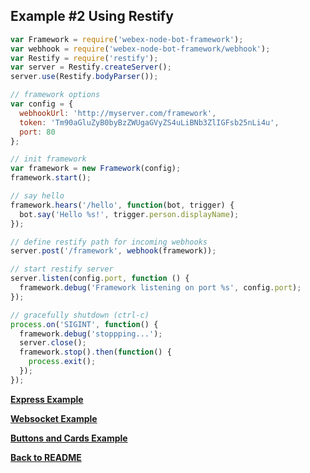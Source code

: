 ## Example #2 Using Restify
```js
var Framework = require('webex-node-bot-framework');
var webhook = require('webex-node-bot-framework/webhook');
var Restify = require('restify');
var server = Restify.createServer();
server.use(Restify.bodyParser());

// framework options
var config = {
  webhookUrl: 'http://myserver.com/framework',
  token: 'Tm90aGluZyB0byBzZWUgaGVyZS4uLiBNb3ZlIGFsb25nLi4u',
  port: 80
};

// init framework
var framework = new Framework(config);
framework.start();

// say hello
framework.hears('/hello', function(bot, trigger) {
  bot.say('Hello %s!', trigger.person.displayName);
});

// define restify path for incoming webhooks
server.post('/framework', webhook(framework));

// start restify server
server.listen(config.port, function () {
  framework.debug('Framework listening on port %s', config.port);
});

// gracefully shutdown (ctrl-c)
process.on('SIGINT', function() {
  framework.debug('stoppping...');
  server.close();
  framework.stop().then(function() {
    process.exit();
  });
});
```
[**Express Example**](./docs/example1.md)

[**Websocket Example**](./docs/example3.md)

[**Buttons and Cards Example**](./docs/buttons-and-cards-example.md)

[**Back to README**](../README.md)
